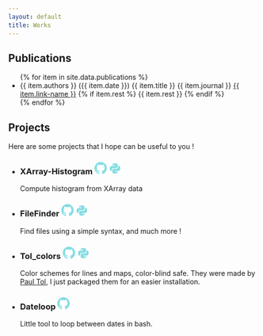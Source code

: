 ```yaml
---
layout: default
title: Works
---
```



<div class="works">
  <h2>Publications</h2>
  <div class="publications">
  <ul>
    {% for item in site.data.publications %}
      <li>
        <span class="authors">{{ item.authors }}</span>
        <span class="date">({{ item.date }})</span>
        <span class="title">{{ item.title }}</span>
        <span class="journal">{{ item.journal }}</span>
        <a href="{{ item.link }}">{{ item.link-name }}</a>
        {% if item.rest %}
          <span class="rest">{{ item.rest }}</span>
        {% endif %}
      </li>
    {% endfor %}
  </ul>
  </div>

  <h2>Projects</h2>
  Here are some projects that I hope can be useful to you !

  <div class="projects">
  <ul>
    <li>
      <h3>XArray-Histogram
      <a href="http://github.com/Descanonge/xarray-histogram">
        <img src="/assets/img/github.svg" width="25" title="Github page"></a>
      <a href="http://pypi.org/project/filefinder">
        <img src="/assets/img/language-python.svg" width="25" title="PyPi page"></a>
      </h3>
      Compute histogram from XArray data
    </li>
    <li>
      <h3>FileFinder
      <a href="http://github.com/Descanonge/filefinder">
        <img src="/assets/img/github.svg" width="25" title="Github page"></a>
      <a href="http://pypi.org/project/filefinder">
        <img src="/assets/img/language-python.svg" width="25" title="PyPi page"></a>
      </h3>
      Find files using a simple syntax, and much more !
    </li>
    <li>
      <h3>Tol_colors
      <a href="http://github.com/Descanonge/tol_colors">
        <img src="/assets/img/github.svg" width="25" title="Github page"></a>
      <a href="http://pypi.org/project/tol_colors">
        <img src="/assets/img/language-python.svg" width="25" title="PyPi page"></a>
      </h3>
      Color schemes for lines and maps, color-blind safe. They were made by <a href="https://personal.sron.nl/~pault/" title="Paul's website">Paul Tol</a>, I just packaged them for an easier installation.
    </li>
    <li>
      <h3>Dateloop
      <a href="http://github.com/Descanonge/dateloop">
        <img src="/assets/img/github.svg" width="25" title="Github page"></a>
      </h3>
      Little tool to loop between dates in bash.
    </li>
  
  </ul>
  </div>
</div>
